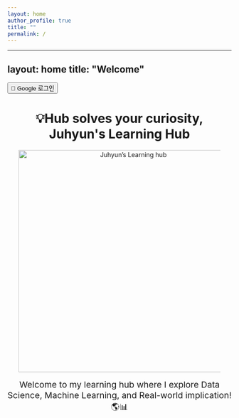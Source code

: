 ```yaml
---
layout: home
author_profile: true
title: ""
permalink: /
---
```


---
layout: home
title: "Welcome"
---

<!-- 🔐 로그인 UI -->
<div id="auth-section">
  <button id="login-btn">🔐 Google 로그인</button>

  <div id="user-info" style="display:none;">
    <p>👤 <span id="user-email"></span> 님, 환영합니다!</p>
    <button id="logout-btn">🚪 로그아웃</button>
  </div>
</div>

<!-- 🔧 Firebase + 로그인 스크립트 -->
<script src="https://www.gstatic.com/firebasejs/10.8.1/firebase-app.js"></script>
<script src="https://www.gstatic.com/firebasejs/10.8.1/firebase-auth.js"></script>
<script src="https://www.gstatic.com/firebasejs/10.8.1/firebase-firestore.js"></script>

<script>
  const firebaseConfig = {
    apiKey: "AIzaSyDXB4ilHCdpWzc93i_ZuXy28XF0WD5sRmw",
    authDomain: "csi500.firebaseapp.com",
    databaseURL: "https://csi500-default-rtdb.firebaseio.com",
    projectId: "csi500",
    storageBucket: "csi500.firebasestorage.app",
    messagingSenderId: "156115395881",
    appId: "1:156115395881:web:9b02926e36e8cec3564338",
    measurementId: "G-M76XFGXLWD"
  };

  firebase.initializeApp(firebaseConfig);
  const auth = firebase.auth();

  function showUser(email) {
    document.getElementById("login-btn").style.display = "none";
    document.getElementById("user-info").style.display = "block";
    document.getElementById("user-email").innerText = email;
  }

  function signIn() {
    const provider = new firebase.auth.GoogleAuthProvider();
    auth.signInWithPopup(provider)
      .then((result) => {
        const user = result.user;
        localStorage.setItem("user", JSON.stringify({
          uid: user.uid,
          email: user.email
        }));
        showUser(user.email);
      })
      .catch((error) => {
        alert("❌ 로그인 오류: " + error.message);
        console.error(error);
      });
  }

  function signOut() {
    auth.signOut().then(() => {
      localStorage.removeItem("user");
      location.reload();
    });
  }

  // ✅ 여기 핵심: 버튼과 함수 연결!
  window.onload = () => {
    const loginBtn = document.getElementById("login-btn");
    const logoutBtn = document.getElementById("logout-btn");

    if (loginBtn) loginBtn.addEventListener("click", signIn);
    if (logoutBtn) logoutBtn.addEventListener("click", signOut);

    const saved = localStorage.getItem("user");
    if (saved) {
      const parsed = JSON.parse(saved);
      showUser(parsed.email);
    }
  };
</script>


<div style="text-align: center;">
  <h1>💡Hub solves your curiosity,<br>Juhyun's Learning Hub</h1>
  <img src="https://github.com/user-attachments/assets/4bd93b6e-9ed4-4d2d-8266-03f1a178eb2c" alt="Juhyun’s Learning hub" style="width:500px; height:auto; max-width:90%;">
</div>

<p style="text-align: center; font-size: 1.2rem; margin-top: 1rem;">
  Welcome to my learning hub where I explore Data Science, Machine Learning, and Real-world implication! 🌎📊
</p>


